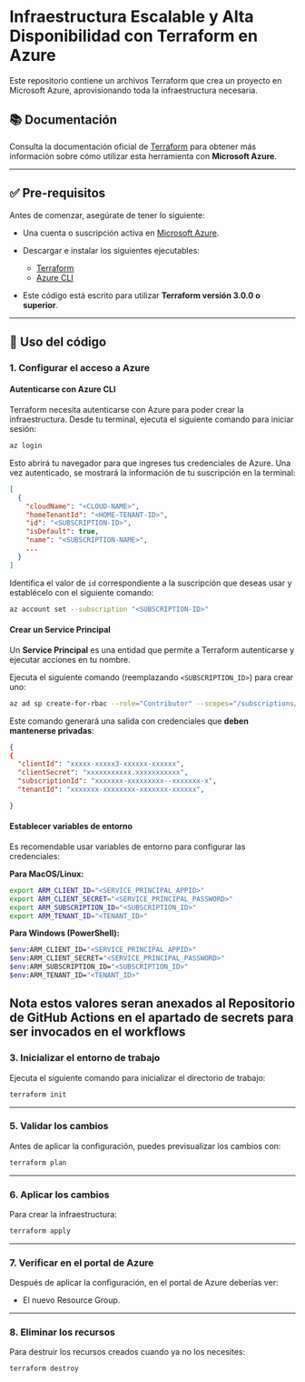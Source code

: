 # Infraestructura Escalable y Alta Disponibilidad con Terraform en Azure

Este repositorio contiene un archivos Terraform que crea un proyecto en Microsoft Azure, aprovisionando toda la infraestructura necesaria.

## 📚 Documentación

Consulta la documentación oficial de [Terraform](https://www.terraform.io/) para obtener más información sobre cómo utilizar esta herramienta con **Microsoft Azure**.

---

## ✅ Pre-requisitos

Antes de comenzar, asegúrate de tener lo siguiente:

* Una cuenta o suscripción activa en [Microsoft Azure](https://azure.microsoft.com/).
* Descargar e instalar los siguientes ejecutables:

  * [Terraform](https://www.terraform.io/)
  * [Azure CLI](https://learn.microsoft.com/es-es/cli/azure/install-azure-cli-windows?view=azure-cli-latest&pivots=msi)
* Este código está escrito para utilizar **Terraform versión 3.0.0 o superior**.

---

## 🚀 Uso del código

### 1. Configurar el acceso a Azure

#### Autenticarse con Azure CLI

Terraform necesita autenticarse con Azure para poder crear la infraestructura. Desde tu terminal, ejecuta el siguiente comando para iniciar sesión:

```bash
az login  
```

Esto abrirá tu navegador para que ingreses tus credenciales de Azure. Una vez autenticado, se mostrará la información de tu suscripción en la terminal:

```json
[
  {
    "cloudName": "<CLOUD-NAME>",
    "homeTenantId": "<HOME-TENANT-ID>",
    "id": "<SUBSCRIPTION-ID>",
    "isDefault": true,
    "name": "<SUBSCRIPTION-NAME>",
    ...
  }
]
```

Identifica el valor de `id` correspondiente a la suscripción que deseas usar y establécelo con el siguiente comando:

```bash
az account set --subscription "<SUBSCRIPTION-ID>"
```

#### Crear un Service Principal

Un **Service Principal** es una entidad que permite a Terraform autenticarse y ejecutar acciones en tu nombre.

Ejecuta el siguiente comando (reemplazando `<SUBSCRIPTION_ID>`) para crear uno:

```bash
az ad sp create-for-rbac --role="Contributor" --scopes="/subscriptions/<SUBSCRIPTION_ID>"
```

Este comando generará una salida con credenciales que **deben mantenerse privadas**:

```json
{
{
  "clientId": "xxxxx-xxxxx3-xxxxxx-xxxxxx",
  "clientSecret": "xxxxxxxxxxx.xxxxxxxxxxx",
  "subscriptionId": "xxxxxxx-xxxxxxxxx--xxxxxxx-x",
  "tenantId": "xxxxxxx-xxxxxxxx-xxxxxxx-xxxxxx",

}

```

#### Establecer variables de entorno

Es recomendable usar variables de entorno para configurar las credenciales:

**Para MacOS/Linux:**

```bash
export ARM_CLIENT_ID="<SERVICE_PRINCIPAL_APPID>"
export ARM_CLIENT_SECRET="<SERVICE_PRINCIPAL_PASSWORD>"
export ARM_SUBSCRIPTION_ID="<SUBSCRIPTION_ID>"
export ARM_TENANT_ID="<TENANT_ID>"
```

**Para Windows (PowerShell):**

```bash
$env:ARM_CLIENT_ID="<SERVICE_PRINCIPAL_APPID>"
$env:ARM_CLIENT_SECRET="<SERVICE_PRINCIPAL_PASSWORD>"
$env:ARM_SUBSCRIPTION_ID="<SUBSCRIPTION_ID>"
$env:ARM_TENANT_ID="<TENANT_ID>"
```
Nota estos valores seran anexados al Repositorio de GitHub Actions en el apartado de secrets para ser invocados en el workflows
---

### 3. Inicializar el entorno de trabajo

Ejecuta el siguiente comando para inicializar el directorio de trabajo:

```bash
terraform init
```

---

### 5. Validar los cambios

Antes de aplicar la configuración, puedes previsualizar los cambios con:

```bash
terraform plan
```

---

### 6. Aplicar los cambios

Para crear la infraestructura:

```bash
terraform apply
```

---

### 7. Verificar en el portal de Azure

Después de aplicar la configuración, en el portal de Azure deberías ver:

* El nuevo Resource Group.


---

### 8. Eliminar los recursos

Para destruir los recursos creados cuando ya no los necesites:

```bash
terraform destroy
```
